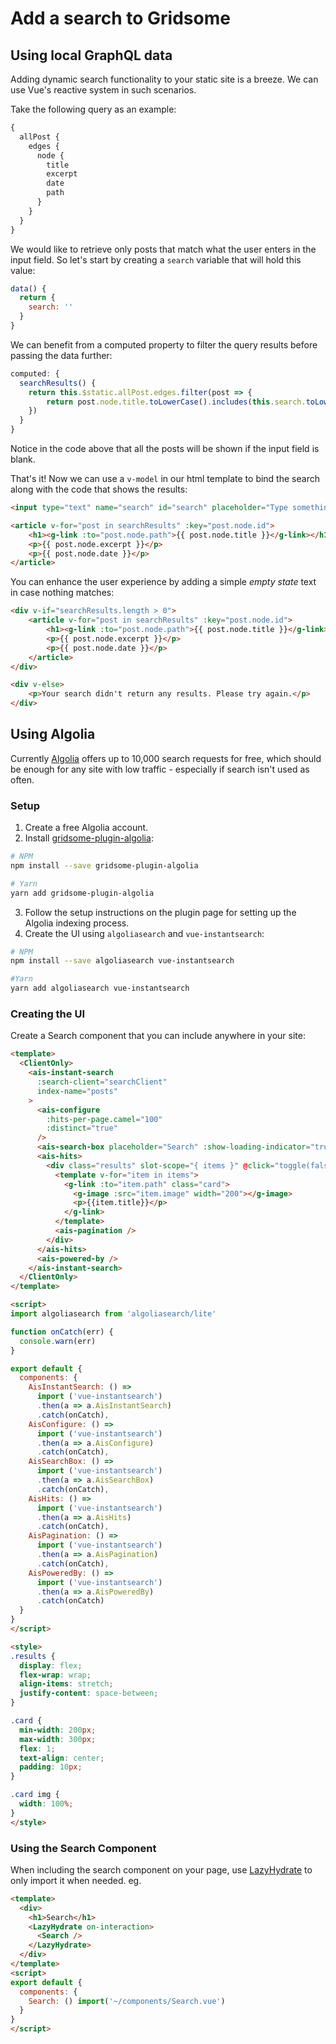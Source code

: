 # Add a search to Gridsome

## Using local GraphQL data

Adding dynamic search functionality to your static site is a breeze. We can use Vue's reactive system in such scenarios.

Take the following query as an example:

```graphql
{
  allPost {
    edges {
      node {
        title
        excerpt
        date
        path
      }
    }
  }
}
```

We would like to retrieve only posts that match what the user enters in the input field. So let's start by creating a `search` variable that will hold this value:

```js
data() {
  return {
    search: ''
  }
}
```

We can benefit from a computed property to filter the query results before passing the data further:

```js
computed: {
  searchResults() {
    return this.$static.allPost.edges.filter(post => {
        return post.node.title.toLowerCase().includes(this.search.toLowerCase().trim())
    })
  }
}
```

Notice in the code above that all the posts will be shown if the input field is blank.

That's it! Now we can use a `v-model` in our html template to bind the search along with the code that shows the results:

```html
<input type="text" name="search" id="search" placeholder="Type something..." v-model="search">

<article v-for="post in searchResults" :key="post.node.id">
    <h1><g-link :to="post.node.path">{{ post.node.title }}</g-link></h1>
    <p>{{ post.node.excerpt }}</p>
    <p>{{ post.node.date }}</p>
</article>
```

You can enhance the user experience by adding a simple *empty state* text in case nothing matches:

```html
<div v-if="searchResults.length > 0">
    <article v-for="post in searchResults" :key="post.node.id">
        <h1><g-link :to="post.node.path">{{ post.node.title }}</g-link></h1>
        <p>{{ post.node.excerpt }}</p>
        <p>{{ post.node.date }}</p>
    </article>
</div>

<div v-else>
    <p>Your search didn't return any results. Please try again.</p>
</div>
```

## Using Algolia

Currently [Algolia](https://www.algolia.com) offers up to 10,000 search requests for free, which should be enough for any site with low traffic - especially if search isn't used as often.

### Setup

1. Create a free Algolia account.
2. Install [gridsome-plugin-algolia](https://gridsome.org/plugins/gridsome-plugin-algolia):

```sh
# NPM
npm install --save gridsome-plugin-algolia

# Yarn
yarn add gridsome-plugin-algolia
```

3. Follow the setup instructions on the plugin page for setting up the Algolia indexing process.
4. Create the UI using `algoliasearch` and `vue-instantsearch`:

```sh
# NPM
npm install --save algoliasearch vue-instantsearch

#Yarn
yarn add algoliasearch vue-instantsearch
```

### Creating the UI

Create a Search component that you can include anywhere in your site:

```html
<template>
  <ClientOnly>
    <ais-instant-search
      :search-client="searchClient"
      index-name="posts"
    >
      <ais-configure
        :hits-per-page.camel="100"
        :distinct="true"
      />
      <ais-search-box placeholder="Search" :show-loading-indicator="true" ref="search"></ais-search-box>
      <ais-hits>
        <div class="results" slot-scope="{ items }" @click="toggle(false)">
          <template v-for="item in items">
            <g-link :to="item.path" class="card">
              <g-image :src="item.image" width="200"></g-image>
              <p>{{item.title}}</p>
            </g-link>
          </template>
          <ais-pagination />
        </div>
      </ais-hits>
      <ais-powered-by />
    </ais-instant-search>
  </ClientOnly>
</template>

<script>
import algoliasearch from 'algoliasearch/lite'

function onCatch(err) {
  console.warn(err)
}

export default {
  components: {
    AisInstantSearch: () =>
      import ('vue-instantsearch')
      .then(a => a.AisInstantSearch)
      .catch(onCatch),
    AisConfigure: () =>
      import ('vue-instantsearch')
      .then(a => a.AisConfigure)
      .catch(onCatch),
    AisSearchBox: () =>
      import ('vue-instantsearch')
      .then(a => a.AisSearchBox)
      .catch(onCatch),
    AisHits: () =>
      import ('vue-instantsearch')
      .then(a => a.AisHits)
      .catch(onCatch),
    AisPagination: () =>
      import ('vue-instantsearch')
      .then(a => a.AisPagination)
      .catch(onCatch),
    AisPoweredBy: () =>
      import ('vue-instantsearch')
      .then(a => a.AisPoweredBy)
      .catch(onCatch)
  }
}
</script>

<style>
.results {
  display: flex;
  flex-wrap: wrap;
  align-items: stretch;
  justify-content: space-between;
}

.card {
  min-width: 200px;
  max-width: 300px;
  flex: 1;
  text-align: center;
  padding: 10px;
}

.card img {
  width: 100%;
}
</style>
```

### Using the Search Component

When including the search component on your page, use [LazyHydrate](https://github.com/maoberlehner/vue-lazy-hydration) to only import it when needed. eg.

```html
<template>
  <div>
    <h1>Search</h1>
    <LazyHydrate on-interaction>
      <Search />
    </LazyHydrate>
  </div>
</template>
<script>
export default {
  components: {
    Search: () import('~/components/Search.vue')
  }
}
</script>
```
